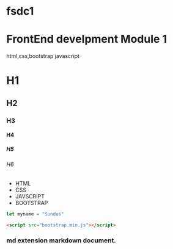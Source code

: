 # fsdc1
# FrontEnd develpment Module 1
html,css,bootstrap  javascript 

# H1
## H2
### H3
#### H4
##### H5
###### H6

* HTML
* CSS
* JAVSCRIPT
* BOOTSTRAP

```js
let myname = "Sundus"
```

```html
<script src="bootstrap.min.js"></script>
```

### md extension markdown document.
